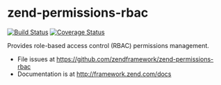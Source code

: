 # zend-permissions-rbac

[![Build Status](https://secure.travis-ci.org/zendframework/zend-permissions-rbac.svg?branch=master)](https://secure.travis-ci.org/zendframework/zend-permissions-rbac)
[![Coverage Status](https://coveralls.io/repos/zendframework/zend-permissions-rbac/badge.svg?branch=master)](https://coveralls.io/r/zendframework/zend-permissions-rbac?branch=master)

Provides role-based access control (RBAC) permissions management.

- File issues at https://github.com/zendframework/zend-permissions-rbac
- Documentation is at http://framework.zend.com/docs
